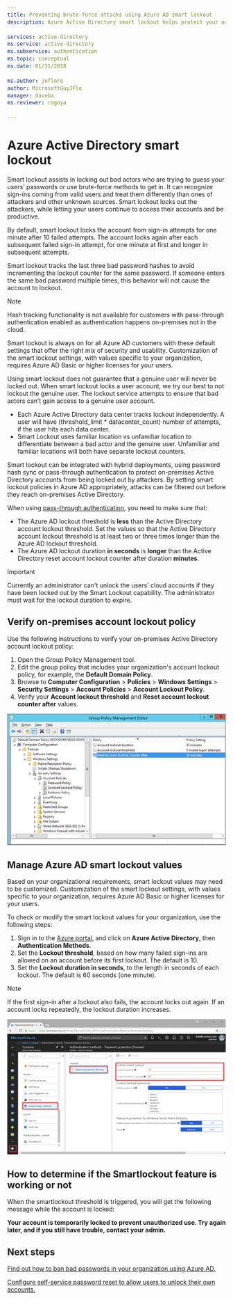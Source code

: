 ```yaml
---
title: Preventing brute-force attacks using Azure AD smart lockout
description: Azure Active Directory smart lockout helps protect your organization from brute-force attacks trying to guess passwords

services: active-directory
ms.service: active-directory
ms.subservice: authentication
ms.topic: conceptual
ms.date: 01/31/2018

ms.author: joflore
author: MicrosoftGuyJFlo
manager: daveba
ms.reviewer: rogoya

---
```

# Azure Active Directory smart lockout

Smart lockout assists in locking out bad actors who are trying to guess your users’ passwords or use brute-force methods to get in. It can recognize sign-ins coming from valid users and treat them differently than ones of attackers and other unknown sources. Smart lockout locks out the attackers, while letting your users continue to access their accounts and be productive.

By default, smart lockout locks the account from sign-in attempts for one minute after 10 failed attempts. The account locks again after each subsequent failed sign-in attempt, for one minute at first and longer in subsequent attempts.

Smart lockout tracks the last three bad password hashes to avoid incrementing the lockout counter for the same password. If someone enters the same bad password multiple times, this behavior will not cause the account to lockout.

 > [!NOTE]
 > Hash tracking functionality is not available for customers with pass-through authentication enabled as authentication happens on-premises not in the cloud.

Smart lockout is always on for all Azure AD customers with these default settings that offer the right mix of security and usability. Customization of the smart lockout settings, with values specific to your organization, requires Azure AD Basic or higher licenses for your users.

Using smart lockout does not guarantee that a genuine user will never be locked out. When smart lockout locks a user account, we try our best to not lockout the genuine user. The lockout service attempts to ensure that bad actors can’t gain access to a genuine user account.  

* Each Azure Active Directory data center tracks lockout independently. A user will have (threshold_limit * datacenter_count) number of attempts, if the user hits each data center.
* Smart Lockout uses familiar location vs unfamiliar location to differentiate between a bad actor and the genuine user. Unfamiliar and familiar locations will both have separate lockout counters.

Smart lockout can be integrated with hybrid deployments, using password hash sync or pass-through authentication to protect on-premises Active Directory accounts from being locked out by attackers. By setting smart lockout policies in Azure AD appropriately, attacks can be filtered out before they reach on-premises Active Directory.

When using [pass-through authentication](../hybrid/how-to-connect-pta.md), you need to make sure that:

   * The Azure AD lockout threshold is **less** than the Active Directory account lockout threshold. Set the values so that the Active Directory account lockout threshold is at least two or three times longer than the Azure AD lockout threshold. 
   * The Azure AD lockout duration **in seconds** is **longer** than the Active Directory reset account lockout counter after duration **minutes**.

> [!IMPORTANT]
> Currently an administrator can't unlock the users' cloud accounts if they have been locked out by the Smart Lockout capability. The administrator must wait for the lockout duration to expire.

## Verify on-premises account lockout policy

Use the following instructions to verify your on-premises Active Directory account lockout policy:

1. Open the Group Policy Management tool.
2. Edit the group policy that includes your organization's account lockout policy, for example, the **Default Domain Policy**.
3. Browse to **Computer Configuration** > **Policies** > **Windows Settings** > **Security Settings** > **Account Policies** > **Account Lockout Policy**.
4. Verify your **Account lockout threshold** and **Reset account lockout counter after** values.

![Modify the on-premises Active Directory account lockout policy using a Group Policy Object](./media/howto-password-smart-lockout/active-directory-on-premises-account-lockout-policy.png)

## Manage Azure AD smart lockout values

Based on your organizational requirements, smart lockout values may need to be customized. Customization of the smart lockout settings, with values specific to your organization, requires Azure AD Basic or higher licenses for your users.

To check or modify the smart lockout values for your organization, use the following steps:

1. Sign in to the [Azure portal](https://portal.azure.com), and click on **Azure Active Directory**, then  **Authentication Methods**.
1. Set the **Lockout threshold**, based on how many failed sign-ins are allowed on an account before its first lockout. The default is 10.
1. Set the **Lockout duration in seconds**, to the length in seconds of each lockout. The default is 60 seconds (one minute).

> [!NOTE]
> If the first sign-in after a lockout also fails, the account locks out again. If an account locks repeatedly, the lockout duration increases.

![Customize the Azure AD smart lockout policy in the Azure portal](./media/howto-password-smart-lockout/azure-active-directory-custom-smart-lockout-policy.png)

## How to determine if the Smartlockout feature is working or not

When the smartlockout threshold is triggered, you will get the following message while the account is locked:

**Your account is temporarily locked to prevent unauthorized use. Try again later, and if you still have trouble, contact your admin.**


## Next steps

[Find out how to ban bad passwords in your organization using Azure AD.](howto-password-ban-bad.md)

[Configure self-service password reset to allow users to unlock their own accounts.](quickstart-sspr.md)
